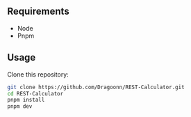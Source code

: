 ## Requirements
- Node
- Pnpm

## Usage

Clone this repository:
```bash
git clone https://github.com/Dragoonn/REST-Calculator.git
cd REST-Calculator
pnpm install
pnpm dev
```

